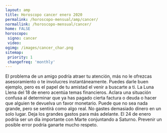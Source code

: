 ```yaml
---
layout: amp
title: Horoscopo cancer enero 2020 
permalink: /horoscopo-mensual/amp/cancer/
normallink: /horoscopo-mensual/cancer/
home: FALSE
horoscopo:
 signo: cancer
 video:  
ogimg: /images/cancer_char.png
sitemap:
 priority: 1
 changefreq: 'monthly'
---
```



El problema de un amigo podría atraer tu atención, más no le ofrezcas asesoramiento o te involucres instantáneamente. Puedes darle buen ejemplo, pero es el papel de tu amistad el venir a buscarte a ti. La Luna Llena del 18 de enero acentúa temas financieros. Aclara una situación confusa al determinar que ya has pagado cierta factura o deuda o hacer que alguien te devuelva un favor monetario. Puede que no sea nada grande, pero se sentirá como algo real. No gastes demasiado dinero en un solo lugar. Deja los grandes gastos para más adelante. El 24 de enero podría ser un día importante con Marte conjuntando a Saturno. Prevenir un posible error podría ganarte mucho respeto.